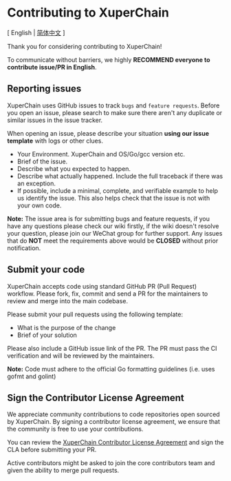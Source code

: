 # Contributing to XuperChain

[ English | [简体中文](https://github.com/xuperchain/xuperchain/blob/master/CONTRIBUTING_CN.md) ]

Thank you for considering contributing to XuperChain!

To communicate without barriers, we highly **RECOMMEND everyone to contribute issue/PR in English**.

## Reporting issues
XuperChain uses GitHub issues to track `bugs` and `feature requests`. Before you open an issue, please search to make sure there aren't any duplicate or similar issues in the issue tracker.

When opening an issue, please describe your situation **using our issue template** with logs or other clues.

* Your Environment. XuperChain and OS/Go/gcc version etc.
* Brief of the issue.
* Describe what you expected to happen.
* Describe what actually happened. Include the full traceback if there was an exception.
* If possible, include a minimal, complete, and verifiable example to help us identify the issue. This also helps check that the issue is not with your own code.

**Note:** The issue area is for submitting bugs and feature requests, if you have any questions please check our wiki firstly, if the wiki doesn't resolve your question, please join our WeChat group for further support. Any issues that do **NOT** meet the requirements above would be **CLOSED** without prior notification.

## Submit your code
XuperChain accepts code using standard GitHub PR (Pull Request) workflow. Please fork, fix, commit and send a PR for the maintainers to review and merge into the main codebase.

Please submit your pull requests using the following template:

* What is the purpose of the change
* Brief of your solution

Please also include a GitHub issue link of the PR. The PR must pass the CI verification and will be reviewed by the maintainers.

**Note:** Code must adhere to the official Go formatting guidelines (i.e. uses gofmt and golint)

## Sign the Contributor License Agreement
We appreciate community contributions to code repositories open sourced by XuperChain. By signing a contributor license agreement, we ensure that the community is free to use your contributions.

You can review the [XuperChain Contributor License Agreement](https://cla-assistant.io/xuperchain/xuperchain) and sign the CLA before submitting your PR.

Active contributors might be asked to join the core contributors team and given the ability to merge pull requests.
